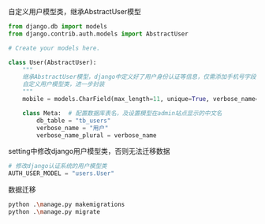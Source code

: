 自定义用户模型类，继承AbstractUser模型

```python
from django.db import models
from django.contrib.auth.models import AbstractUser

# Create your models here.

class User(AbstractUser):
    """
    继承AbstractUser模型，django中定义好了用户身份认证等信息，仅需添加手机号字段
    自定义用户模型类，进一步封装
    """
    mobile = models.CharField(max_length=11, unique=True, verbose_name="手机号")

    class Meta:  # 配置数据库表名，及设置模型在admin站点显示的中文名
        db_table = "tb_users"
        verbose_name = "用户"
        verbose_name_plural = verbose_name
```



setting中修改django用户模型类，否则无法迁移数据

```python
# 修改django认证系统的用户模型类
AUTH_USER_MODEL = "users.User"
```



数据迁移

```bash
python .\manage.py makemigrations
python .\manage.py migrate
```

